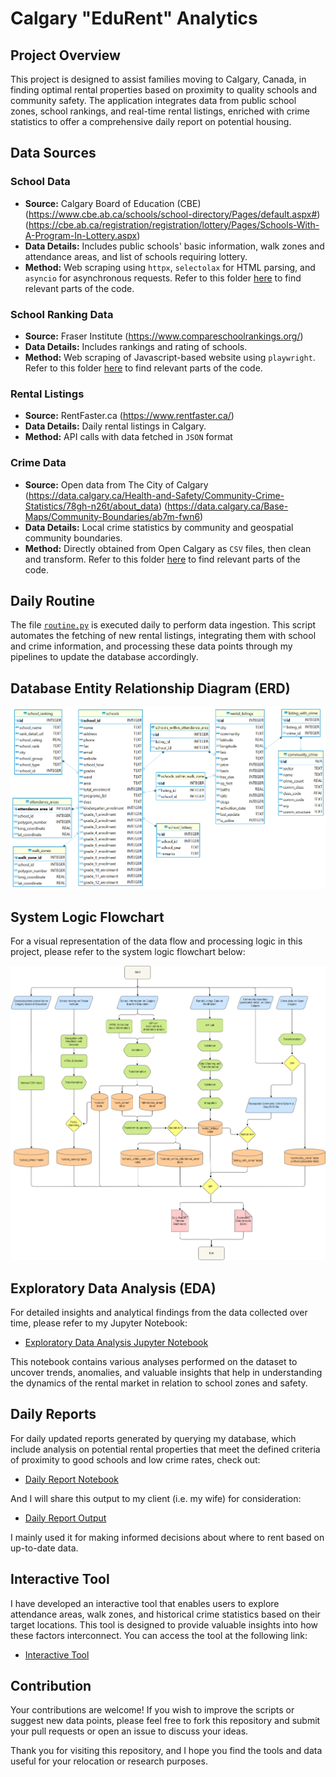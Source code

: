 # Calgary "EduRent" Analytics

## Project Overview

This project is designed to assist families moving to Calgary, Canada, in finding optimal rental properties based on proximity to quality schools and community safety. The application integrates data from public school zones, school rankings, and real-time rental listings, enriched with crime statistics to offer a comprehensive daily report on potential housing.

## Data Sources

### School Data

- **Source:** Calgary Board of Education (CBE)
  (https://www.cbe.ab.ca/schools/school-directory/Pages/default.aspx#)
  (https://cbe.ab.ca/registration/registration/lottery/Pages/Schools-With-A-Program-In-Lottery.aspx)
- **Data Details:** Includes public schools' basic information, walk zones and attendance areas, and list of schools requiring lottery.
- **Method:** Web scraping using `httpx`, `selectolax` for HTML parsing, and `asyncio` for asynchronous requests. Refer to this folder [here](schools%20scraper) to find relevant parts of the code.

### School Ranking Data

- **Source:** Fraser Institute (https://www.compareschoolrankings.org/)
- **Data Details:** Includes rankings and rating of schools.
- **Method:** Web scraping of Javascript-based website using `playwright`. Refer to this folder [here](scrape_school_ranking_w_playwright) to find relevant parts of the code.

### Rental Listings

- **Source:** RentFaster.ca (https://www.rentfaster.ca/)
- **Data Details:** Daily rental listings in Calgary.
- **Method:** API calls with data fetched in `JSON` format

### Crime Data

- **Source:** Open data from The City of Calgary
  (https://data.calgary.ca/Health-and-Safety/Community-Crime-Statistics/78gh-n26t/about_data)
  (https://data.calgary.ca/Base-Maps/Community-Boundaries/ab7m-fwn6)
- **Data Details:** Local crime statistics by community and geospatial community boundaries.
- **Method:** Directly obtained from Open Calgary as `CSV` files, then clean and transform. Refer to this folder [here](crime_rate) to find relevant parts of the code.

## Daily Routine

The file [`routine.py`](routine.py) is executed daily to perform data ingestion. This script automates the fetching of new rental listings, integrating them with school and crime information, and processing these data points through my pipelines to update the database accordingly.

## Database Entity Relationship Diagram (ERD)

![ERD](diagrams/database_erd.png)

## System Logic Flowchart

For a visual representation of the data flow and processing logic in this project, please refer to the system logic flowchart below:

![System Logic Flowchart](diagrams/CBE%20project-Full%20data%20pipeline.drawio.png)

## Exploratory Data Analysis (EDA)

For detailed insights and analytical findings from the data collected over time, please refer to my Jupyter Notebook:

- [Exploratory Data Analysis Jupyter Notebook](exploratory%20data%20analysis_21.4.2024.ipynb)

This notebook contains various analyses performed on the dataset to uncover trends, anomalies, and valuable insights that help in understanding the dynamics of the rental market in relation to school zones and safety.

## Daily Reports

For daily updated reports generated by querying my database, which include analysis on potential rental properties that meet the defined criteria of proximity to good schools and low crime rates, check out:

- [Daily Report Notebook](results/report.ipynb)

And I will share this output to my client (i.e. my wife) for consideration:

- [Daily Report Output](results/map.html)

I mainly used it for making informed decisions about where to rent based on up-to-date data.

## Interactive Tool

I have developed an interactive tool that enables users to explore attendance areas, walk zones, and historical crime statistics based on their target locations. This tool is designed to provide valuable insights into how these factors interconnect. You can access the tool at the following link:

- [Interactive Tool](tools/schools_catchment.html)

## Contribution

Your contributions are welcome! If you wish to improve the scripts or suggest new data points, please feel free to fork this repository and submit your pull requests or open an issue to discuss your ideas.

Thank you for visiting this repository, and I hope you find the tools and data useful for your relocation or research purposes.
